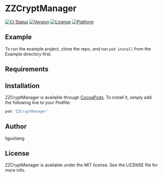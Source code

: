 # ZZCryptManager

[![CI Status](https://img.shields.io/travis/185226139@qq.com/ZZCryptManager.svg?style=flat)](https://travis-ci.org/185226139@qq.com/ZZCryptManager)
[![Version](https://img.shields.io/cocoapods/v/ZZCryptManager.svg?style=flat)](https://cocoapods.org/pods/ZZCryptManager)
[![License](https://img.shields.io/cocoapods/l/ZZCryptManager.svg?style=flat)](https://cocoapods.org/pods/ZZCryptManager)
[![Platform](https://img.shields.io/cocoapods/p/ZZCryptManager.svg?style=flat)](https://cocoapods.org/pods/ZZCryptManager)

## Example

To run the example project, clone the repo, and run `pod install` from the Example directory first.

## Requirements

## Installation

ZZCryptManager is available through [CocoaPods](https://cocoapods.org). To install
it, simply add the following line to your Podfile:

```ruby
pod 'ZZCryptManager'
```

## Author

liguoliang

## License

ZZCryptManager is available under the MIT license. See the LICENSE file for more info.
